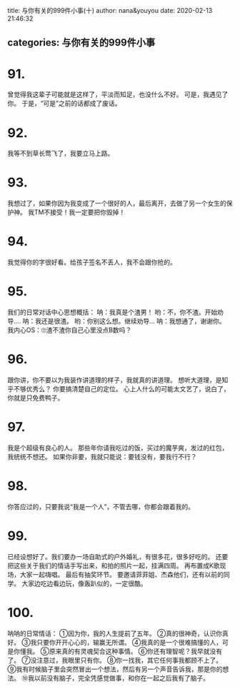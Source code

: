 title: 与你有关的999件小事(十)
author: nana&youyou
date: 2020-02-13 21:46:32

categories: 与你有关的999件小事
---

# 91.

曾觉得我这辈子可能就是这样了，平淡而知足，也没什么不好。
可是，我遇见了你。
于是，“可是”之前的话都成了废话。<!-- more -->

# 92.

我等不到草长莺飞了，我要立马上路。

# 93.

我想过了，如果你因为我变成了一个很好的人，最后离开，去做了另一个女生的保护神。
我TM不接受！我一定要把你毁掉！

# 94.

我觉得你的字很好看。给孩子签名不丢人，我不会跟你抢的。

# 95.

我们的日常对话中心思想概括：
呐：我真是个渣男！
哟：不，你不渣。开始劝导....
呐：我还是很渣。
哟：你别这么想。继续劝导...
呐：我想通了，谢谢你。
我内心OS：🙄渣不渣你自己心里没点B数吗？

# 96.

跟你讲，你不要以为我装作讲道理的样子，我就真的讲道理。
想听大道理，是知乎不够优秀么？
你要搞清楚自己的定位。
心上人什么的可能太文艺了，说白了，你就是只免费鸭子。

# 97.

我是个超级有良心的人。
那些年你请我吃过的饭，买过的魔芋爽，发过的红包，我统统不想还。
如果你非要，我就只能说：要钱没有，要我行不行？

# 98.

你答应过的，只要我说“我是一个人”，不管去哪，你都会跟着我的。

# 99.

已经设想好了。我们要办一场自助式的户外婚礼，有很多花，很多好吃的。
还要把这些关于我们的情话手写出来，和拍的照片一起，挂满四周。
再布置成K歌现场，大家一起嗨唱。
最后有抽奖环节。
要邀请菲菲姐、杰森他们，还有以前的同学。
大家边吃边看边玩，像轰趴似的，一定很酷。

# 100.

呐呐的日常情话：
①因为你，我的人生提前了五年。
②真的很神奇，认识你真好。
③我只要你开开心心的，输赢无所谓。
④我真的是一个很难搞懂的人，可是你懂我。
⑤原来真的有灵魂契合这种事情。
⑥你还有理智呢？我早就没有了。
⑦没注意过，我眼里只有你。
⑧你一找我，其它任何事我都顾不上了。
⑨我有时候脑子里会突然冒出一个想法，然后有另一个声音告诉我，那是你的想法。
⑩我以前没有脑子，完全凭感觉做事，和你在一起之后我有了脑子。